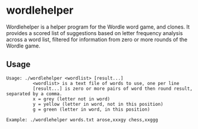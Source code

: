 # wordlehelper

Wordlehelper is a helper program for the Wordle word game, and clones. It provides a scored list of suggestions based on letter frequency analysis across a word list, filtered for information from zero or more rounds of the Wordle game.
## Usage
```
Usage: ./wordlehelper <wordlist> [result...]
          <wordlist> is a text file of words to use, one per line
          [result...] is zero or more pairs of word then round result, separated by a comma.
          x = grey (letter not in word)
          y = yellow (letter in word, not in this position)
          g = green (letter in word, in this position)

Example: ./wordlehelper words.txt arose,xxxgy chess,xxggg
```